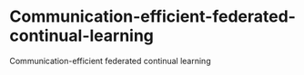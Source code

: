 # Communication-efficient-federated-continual-learning
Communication-efficient federated continual learning
